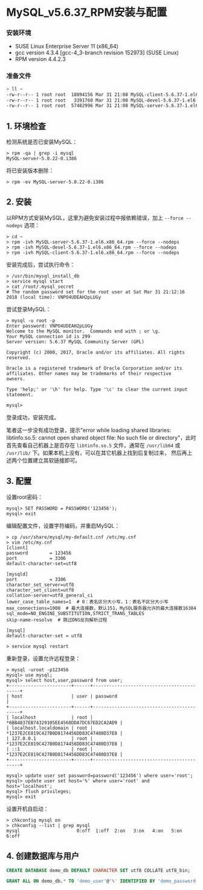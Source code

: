 # MySQL_v5.6.37_RPM安装与配置

### 安装环境

- SUSE Linux Enterprise Server 11 (x86_64)
- gcc version 4.3.4 [gcc-4_3-branch revision 152973] (SUSE Linux) 
- RPM version 4.4.2.3

### 准备文件

```bash
> ll ~
-rw-r--r-- 1 root root  18894156 Mar 31 21:08 MySQL-client-5.6.37-1.el6.x86_64.rpm
-rw-r--r-- 1 root root   3391760 Mar 31 21:08 MySQL-devel-5.6.37-1.el6.x86_64.rpm
-rw-r--r-- 1 root root  57482996 Mar 31 21:08 MySQL-server-5.6.37-1.el6.x86_64.rpm
```

## 1. 环境检查

检测系统是否已安装MySQL：

```shell
> rpm -qa | grep -i mysql
MySQL-server-5.0.22-0.i386
```

将已安装版本删除：

```shell
> rpm -ev MySQL-server-5.0.22-0.i386
```

## 2. 安装

以RPM方式安装MySQL，这里为避免安装过程中报依赖错误，加上 `--force --nodeps` 选项：

```shell
> cd ~
> rpm -ivh MySQL-server-5.6.37-1.el6.x86_64.rpm --force --nodeps
> rpm -ivh MySQL-devel-5.6.37-1.el6.x86_64.rpm --force --nodeps
> rpm -ivh MySQL-client-5.6.37-1.el6.x86_64.rpm --force --nodeps
```

安装完成后，尝试执行命令：

```shell
> /usr/bin/mysql_install_db
> service mysql start
> cat /root/.mysql_secret
# The random password set for the root user at Sat Mar 31 21:12:16 2018 (local time): VNPO4UDEAH2pLUGy
```

尝试登录MySQL：

```shell
> mysql -u root -p
Enter password: VNPO4UDEAH2pLUGy
Welcome to the MySQL monitor.  Commands end with ; or \g.
Your MySQL connection id is 299
Server version: 5.6.37 MySQL Community Server (GPL)

Copyright (c) 2000, 2017, Oracle and/or its affiliates. All rights reserved.

Oracle is a registered trademark of Oracle Corporation and/or its
affiliates. Other names may be trademarks of their respective
owners.

Type 'help;' or '\h' for help. Type '\c' to clear the current input statement.

mysql> 
```

登录成功，安装完成。

笔者这一步没有成功登录，提示"error while loading shared libraries: libtinfo.so.5: cannot open shared object file: No such file or directory"，此时首先查看自己机器上是否存在 `libtinfo.so.5` 文件，通常在 `/usr/lib64` 或 `/usr/lib/` 下。如果本机上没有，可以在其它机器上找到后复制过来， 然后再上述两个位置建立其软链接即可。

## 3. 配置

设置root密码：

```shell
mysql> SET PASSWORD = PASSWORD('123456');
mysql> exit
```

编辑配置文件，设置字符编码，并重启MySQL：

```shell
> cp /usr/share/mysql/my-default.cnf /etc/my.cnf
> vim /etc/my.cnf
[client]
password        = 123456
port            = 3306
default-character-set=utf8

[mysqld]
port            = 3306
character_set_server=utf8
character_set_client=utf8
collation-server=utf8_general_ci
lower_case_table_names=1  # 0：表名区分大小写，1：表名不区分大小写
max_connections=1000  # 最大连接数，默认151，MySQL服务器允许的最大连接数16384
sql_mode=NO_ENGINE_SUBSTITUTION,STRICT_TRANS_TABLES
skip-name-resolve  # 跳过DNS反向解析过程

[mysql]
default-character-set = utf8

> service mysql restart
```

重新登录，设置允许远程登录：

```shell
> mysql -uroot -p123456
mysql> use mysql;
mysql> select host,user,password from user;
+-----------------------+------+-------------------------------------------+
| host                  | user | password                                  |
+-----------------------+------+-------------------------------------------+
| localhost             | root | *6BB4837EB74329105EE4568DDA7DC67ED2CA2AD9 |
| localhost.localdomain | root | *1237E2CE819C427B0D8174456DD83C47480D37E8 |
| 127.0.0.1             | root | *1237E2CE819C427B0D8174456DD83C47480D37E8 |
| ::1                   | root | *1237E2CE819C427B0D8174456DD83C47480D37E8 |
+-----------------------+------+-------------------------------------------+

mysql> update user set password=password('123456') where user='root';
mysql> update user set host='%' where user='root' and host='localhost';
mysql> flush privileges;
mysql> exit
```

设置开机自启动：

```shell
> chkconfig mysql on
> chkconfig --list | grep mysql
mysql                     0:off  1:off  2:on   3:on   4:on   5:on   6:off
```

## 4. 创建数据库与用户

```sql
CREATE DATABASE demo_db DEFAULT CHARACTER SET utf8 COLLATE utf8_bin;

GRANT ALL ON demo_db.* TO 'demo_user'@'%' IDENTIFIED BY 'demo_password';
```


